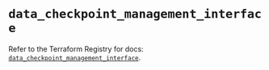 # `data_checkpoint_management_interface`

Refer to the Terraform Registry for docs: [`data_checkpoint_management_interface`](https://registry.terraform.io/providers/checkpointsw/checkpoint/2.11.0/docs/data-sources/management_interface).
